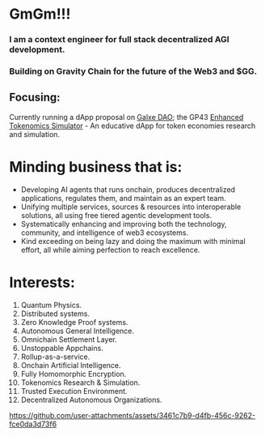 # GmGm!!!
### I am a context engineer for full stack decentralized AGI development.
### Building on Gravity Chain for the future of the Web3 and $GG.
## Focusing:
Currently running a dApp proposal on [Galxe DAO](https://dao.gravity.xyz/#/);
the GP43 [Enhanced Tokenomics Simulator](https://dao.gravity.xyz/#/proposal/0xf84a6424728ddd94ba83635c3f9e34b45f5443c929ef3be9ede95c118b8e353d) - An educative dApp for token economies research and simulation.

# Minding business that is:
- Developing AI agents that runs onchain, produces decentralized applications, regulates them, and maintain as an expert team.
- Unifying multiple services, sources & resources into interoperable solutions, all using free tiered agentic development tools.
- Systematically enhancing and improving both the technology, community, and intelligence of web3 ecosystems.
- Kind exceeding on being lazy and doing the maximum with minimal effort, all while aiming perfection to reach excellence.

# Interests:
1. Quantum Physics.
2. Distributed systems.
3. Zero Knowledge Proof systems.
4. Autonomous General Intelligence.
5. Omnichain Settlement Layer.
6. Unstoppable Appchains.
7. Rollup-as-a-service.
8. Onchain Artificial Intelligence.
9. Fully Homomorphic Encryption.
10. Tokenomics Research & Simulation.
11. Trusted Execution Environment.
12. Decentralized Autonomous Organizations.



https://github.com/user-attachments/assets/3461c7b9-d4fb-456c-9262-fce0da3d73f6

